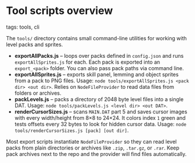 # Tool scripts overview

tags: tools, cli

The `tools/` directory contains small command-line utilities for working with level packs and sprites.

- **exportAllPacks.js** – loops over packs defined in `config.json` and runs `exportAllSprites.js` for each. Each pack is exported into an `export_<pack>` folder. You can also pass pack paths via command line.
- **exportAllSprites.js** – exports skill panel, lemming and object sprites from a pack to PNG files. Usage: `node tools/exportAllSprites.js <pack dir> <out dir>`. Relies on `NodeFileProvider` to read data files from folders or archives.
- **packLevels.js** – packs a directory of 2048 byte level files into a single DAT. Usage: `node tools/packLevels.js <level dir> <out DAT>`.
- **renderCursorSizes.js** – scans `MAIN.DAT` part 5 and saves cursor images with every width/height from 8×8 to 24×24. It colors index `1` green and tests offsets every 32 bytes to look for hidden cursor data. Usage: `node tools/renderCursorSizes.js [pack] [out dir]`.

Most export scripts instantiate `NodeFileProvider` so they can read level packs from plain directories or archives like `.zip`, `.tar.gz`, or `.rar`. Keep pack archives next to the repo and the provider will find files automatically.
